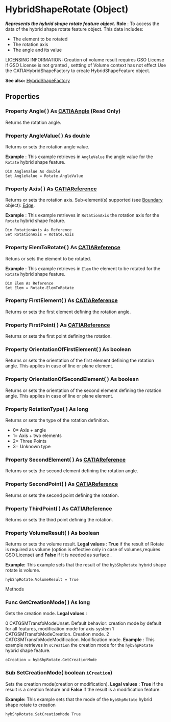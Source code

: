 # HybridShapeRotate (Object)

**_Represents the hybrid shape rotate feature object._**
**Role** : To access the data of the hybrid shape rotate feature object. This data includes:

  * The element to be rotated
  * The rotation axis
  * The angle and its value

LICENSING INFORMATION: Creation of volume result requires GSO License
if GSO License is not granted , settting of Volume context has not effect
Use the CATIAHybridShapeFactory to create HybridShapeFeature object.

**See also:**      [HybridShapeFactory](../GSMInterfaces/interface_HybridShapeFactory_68680.md)

## Properties

### Property **Angle**( ) As [CATIAAngle](../KnowledgeInterfaces/interface_Angle_5497.md) (Read Only)

Returns the rotation angle.  
### Property **AngleValue**( ) As double

Returns or sets the rotation angle value.

**Example** : This example retrieves in `AngleValue` the angle value for the `Rotate` hybrid shape feature.

```VBScript
Dim AngleValue As double
Set AngleValue = Rotate.AngleValue

```

### Property **Axis**( ) As [CATIAReference](../InfInterfaces/interface_Reference_17481.md)

Returns or sets the rotation axis.
Sub-element(s) supported (see [Boundary](../MecModInterfaces/interface_Boundary_14542.md) object): [Edge](../MecModInterfaces/interface_Edge_3456.md).

**Example** : This example retrieves in `RotationAxis` the rotation axis for the `Rotate` hybrid shape feature.

```VBScript
Dim RotationAxis As Reference
Set RotationAxis = Rotate.Axis

```

### Property **ElemToRotate**( ) As [CATIAReference](../InfInterfaces/interface_Reference_17481.md)

Retuns or sets the element to be rotated.

**Example** : This example retrieves in `Elem` the element to be rotated for the `Rotate` hybrid shape feature.

```VBScript
Dim Elem As Reference
Set Elem = Rotate.ElemToRotate

```

### Property **FirstElement**( ) As [CATIAReference](../InfInterfaces/interface_Reference_17481.md)

Returns or sets the first element defining the rotation angle.  
### Property **FirstPoint**( ) As [CATIAReference](../InfInterfaces/interface_Reference_17481.md)

Returns or sets the first point defining the rotation.  
### Property **OrientationOfFirstElement**( ) As boolean

Returns or sets the orientation of the first element defining the rotation angle.
This applies in case of line or plane element.  
### Property **OrientationOfSecondElement**( ) As boolean

Returns or sets the orientation of the second element defining the rotation angle.
This applies in case of line or plane element.  
### Property **RotationType**( ) As long

Returns or sets the type of the rotation definition.

  * 0= Axis + angle
  * 1= Axis + two elements
  * 2= Three Points
  * 3= Unknown type

### Property **SecondElement**( ) As [CATIAReference](../InfInterfaces/interface_Reference_17481.md)

Returns or sets the second element defining the rotation angle.  
### Property **SecondPoint**( ) As [CATIAReference](../InfInterfaces/interface_Reference_17481.md)

Returns or sets the second point defining the rotation.  
### Property **ThirdPoint**( ) As [CATIAReference](../InfInterfaces/interface_Reference_17481.md)

Returns or sets the third point defining the rotation.  
### Property **VolumeResult**( ) As boolean

Returns or sets the volume result.
**Legal values** : **True** if the result of Rotate is required as volume (option is effective only in case of volumes,requires GSO License) and **False** if it is needed as surface .

**Example:**      This example sets that the result of the `hybShpRotate` hybrid shape rotate is volume.

```VBScript
hybShpRotate.VolumeResult = True

```

Methods

### Func **GetCreationMode**( ) As long

Gets the creation mode.
**Legal values** :

0
    CATGSMTransfoModeUnset. Default behavior: creation mode by default for all features, modification mode for axis system
1
    CATGSMTransfoModeCreation. Creation mode.
2
    CATGSMTransfoModeModification. Modification mode.
**Example** :      This example retrieves in `oCreation` the creation mode for the `hybShpRotate` hybrid shape feature.

```VBScript
oCreation = hybShpRotate.GetCreationMode

```

### Sub **SetCreationMode**( boolean  `iCreation`)

Sets the creation mode(creation or modification).
**Legal values** : **True** if the result is a creation feature and **False** if the result is a modification feature.

**Example:**      This example sets that the mode of the `hybShpRotate` hybrid shape rotate to creation

```VBScript
hybShpRotate.SetCreationMode True

```